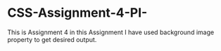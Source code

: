 # CSS-Assignment-4-PI-
This is Assignment 4 in this Assignment I have used background image property to get desired output.
